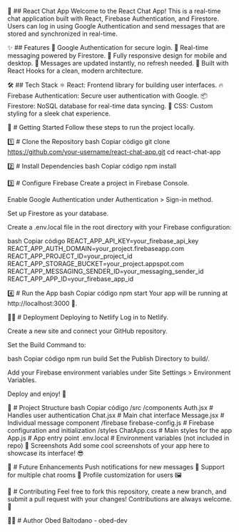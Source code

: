 💬 ## React Chat App
Welcome to the React Chat App! This is a real-time chat application built with React, Firebase Authentication, and Firestore. Users can log in using Google Authentication and send messages that are stored and synchronized in real-time.

✨ ## Features
🔑 Google Authentication for secure login.
💬 Real-time messaging powered by Firestore.
📱 Fully responsive design for mobile and desktop.
🔄 Messages are updated instantly, no refresh needed.
🚀 Built with React Hooks for a clean, modern architecture.


🛠️ ## Tech Stack
⚛️ React: Frontend library for building user interfaces.
🔥 Firebase Authentication: Secure user authentication with Google.
📦 Firestore: NoSQL database for real-time data syncing.
🎨 CSS: Custom styling for a sleek chat experience.



🚀 # Getting Started
Follow these steps to run the project locally.

1️⃣ # Clone the Repository
bash
Copiar código
git clone https://github.com/your-username/react-chat-app.git
cd react-chat-app


2️⃣ # Install Dependencies
bash
Copiar código
npm install


3️⃣ # Configure Firebase
Create a project in Firebase Console.

Enable Google Authentication under Authentication > Sign-in method.

Set up Firestore as your database.

Create a .env.local file in the root directory with your Firebase configuration:

bash
Copiar código
REACT_APP_API_KEY=your_firebase_api_key
REACT_APP_AUTH_DOMAIN=your_project.firebaseapp.com
REACT_APP_PROJECT_ID=your_project_id
REACT_APP_STORAGE_BUCKET=your_project.appspot.com
REACT_APP_MESSAGING_SENDER_ID=your_messaging_sender_id
REACT_APP_APP_ID=your_firebase_app_id


4️⃣ # Run the App
bash
Copiar código
npm start
Your app will be running at http://localhost:3000 🚀.

🧑‍💻 # Deployment
Deploying to Netlify
Log in to Netlify.

Create a new site and connect your GitHub repository.

Set the Build Command to:

bash
Copiar código
npm run build
Set the Publish Directory to build/.

Add your Firebase environment variables under Site Settings > Environment Variables.

Deploy and enjoy! 🎉

📁 # Project Structure
bash
Copiar código
/src
  /components
    Auth.jsx          # Handles user authentication
    Chat.jsx          # Main chat interface
    Message.jsx       # Individual message component
  /firebase
    firebase-config.js # Firebase configuration and initialization
  /styles
    ChatApp.css       # Main styles for the app
  App.js              # App entry point
.env.local            # Environment variables (not included in repo)
📸 Screenshots
Add some cool screenshots of your app here to showcase its interface! 😎

🔮 # Future Enhancements
 Push notifications for new messages 📲
 Support for multiple chat rooms 🚪
 Profile customization for users 🖼️
 


🤝 # Contributing
Feel free to fork this repository, create a new branch, and submit a pull request with your changes! Contributions are always welcome. 🙌

🧑‍🎨 # Author
Obed Baltodano - obed-dev

